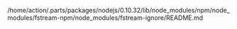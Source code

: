 /home/action/.parts/packages/nodejs/0.10.32/lib/node_modules/npm/node_modules/fstream-npm/node_modules/fstream-ignore/README.md